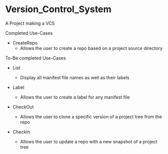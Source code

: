 # Version_Control_System
 A Project making a VCS
 
 Completed Use-Cases
 - CreateRepo
     - Allows the user to create a repo based on a project source directory
 
 To-Be completed Use-Cases
 - List
     - Display all manifest file names as well as their labels
     
 - Label
     - Allows the user to create a label for any manifest file
     
 - CheckOut
     - Allows the user to clone a specific version of a project tree from the repo
     
 - CheckIn
     - Allows the user to update a repo with a new snapshot of a project tree
